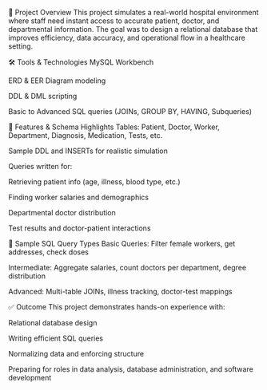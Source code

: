 📌 Project Overview
This project simulates a real-world hospital environment where staff need instant access to accurate patient, doctor, and departmental information. The goal was to design a relational database that improves efficiency, data accuracy, and operational flow in a healthcare setting.

🛠 Tools & Technologies
MySQL Workbench

ERD & EER Diagram modeling

DDL & DML scripting

Basic to Advanced SQL queries (JOINs, GROUP BY, HAVING, Subqueries)

🧱 Features & Schema Highlights
Tables: Patient, Doctor, Worker, Department, Diagnosis, Medication, Tests, etc.

Sample DDL and INSERTs for realistic simulation

Queries written for:

Retrieving patient info (age, illness, blood type, etc.)

Finding worker salaries and demographics

Departmental doctor distribution

Test results and doctor-patient interactions

🧠 Sample SQL Query Types
Basic Queries: Filter female workers, get addresses, check doses

Intermediate: Aggregate salaries, count doctors per department, degree distribution

Advanced: Multi-table JOINs, illness tracking, doctor-test mappings

✅ Outcome
This project demonstrates hands-on experience with:

Relational database design

Writing efficient SQL queries

Normalizing data and enforcing structure

Preparing for roles in data analysis, database administration, and software development
